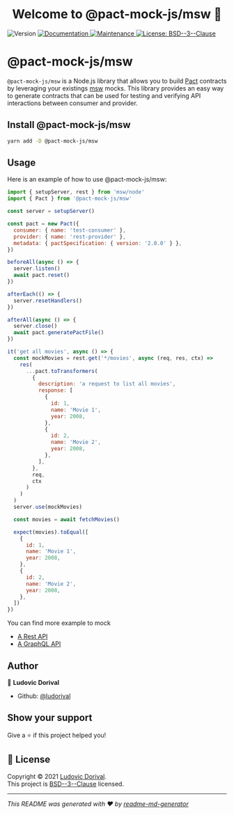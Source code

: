 <h1 align="center">Welcome to @pact-mock-js/msw 👋</h1>
<p>
  <img alt="Version" src="https://img.shields.io/github/v/release/ludorival/pact-mock-js/msw" />
  <a href="https://github.com/ludorival/pact-mock-js/msw#readme" target="_blank">
    <img alt="Documentation" src="https://img.shields.io/badge/documentation-yes-brightgreen.svg" />
  </a>
  <a href="https://github.com/ludorival/pact-mock-js/msw/graphs/commit-activity" target="_blank">
    <img alt="Maintenance" src="https://img.shields.io/badge/Maintained%3F-yes-green.svg" />
  </a>
  <a href="https://github.com/ludorival/pact-mock-js/msw/blob/master/LICENSE" target="_blank">
    <img alt="License: BSD--3--Clause" src="https://img.shields.io/github/license/ludorival/pact-mock-js/msw" />
  </a>
</p>

# @pact-mock-js/msw

`@pact-mock-js/msw` is a Node.js library that allows you to build [Pact](https://docs.pact.io/) contracts by leveraging your existings [msw](https://mswjs.io/) mocks. This library provides an easy way to generate contracts that can be used for testing and verifying API interactions between consumer and provider.

## Install @pact-mock-js/msw

```sh
yarn add -D @pact-mock-js/msw
```

## Usage

Here is an example of how to use @pact-mock-js/msw:

```js
import { setupServer, rest } from 'msw/node'
import { Pact } from '@pact-mock-js/msw'

const server = setupServer()

const pact = new Pact({
  consumer: { name: 'test-consumer' },
  provider: { name: 'rest-provider' },
  metadata: { pactSpecification: { version: '2.0.0' } },
})

beforeAll(async () => {
  server.listen()
  await pact.reset()
})

afterEach(() => {
  server.resetHandlers()
})

afterAll(async () => {
  server.close()
  await pact.generatePactFile()
})

it('get all movies', async () => {
  const mockMovies = rest.get('*/movies', async (req, res, ctx) =>
    res(
      ...pact.toTransformers(
        {
          description: 'a request to list all movies',
          response: [
            {
              id: 1,
              name: 'Movie 1',
              year: 2008,
            },
            {
              id: 2,
              name: 'Movie 2',
              year: 2008,
            },
          ],
        },
        req,
        ctx
      )
    )
  )
  server.use(mockMovies)

  const movies = await fetchMovies()

  expect(movies).toEqual([
    {
      id: 1,
      name: 'Movie 1',
      year: 2008,
    },
    {
      id: 2,
      name: 'Movie 2',
      year: 2008,
    },
  ])
})
```

You can find more example to mock

- [A Rest API](./packages/msw/rest/rest.client.test.ts)
- [A GraphQL API](./packages/msw/graphql/graphql.client.test.ts)

## Author

👤 **Ludovic Dorival**

- Github: [@ludorival](https://github.com/ludorival)

## Show your support

Give a ⭐️ if this project helped you!

## 📝 License

Copyright © 2021 [Ludovic Dorival](https://github.com/ludorival).<br />
This project is [BSD--3--Clause](https://github.com/ludorival/pact-mock-js/msw/blob/master/LICENSE) licensed.

---

_This README was generated with ❤️ by [readme-md-generator](https://github.com/kefranabg/readme-md-generator)_
